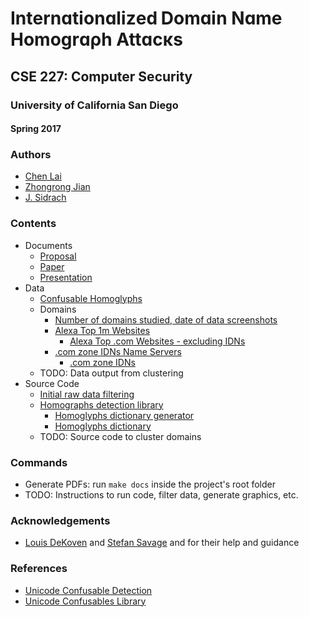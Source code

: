 # Іntеrnɑtⅰonɑlⅰzеⅾ Dоmɑⅰn Nɑmе Hоmоɡrɑρh Attɑсκѕ
## CSE 227: Computer Security
### University of California San Diego
#### Spring 2017

### Authors
* [Chen Lai](https://github.com/claigit)
* [Zhongrong Jian](https://github.com/miaolegewang)
* [J. Sidrach](https://github.com/jsidrach)

### Contents
* Documents
  * [Proposal](docs/proposal.pdf)
  * [Paper](docs/paper.pdf)
  * [Presentation](docs/presentation.pdf)
* Data
  * [Confusable Homoglyphs](data/confusables.txt)
  * Domains
    * [Number of domains studied, date of data screenshots](data/filtered-domains.txt)
    * [Alexa Top 1m Websites](data/alexa-top-1m-20170501.gz)
      * [Alexa Top .com Websites - excluding IDNs](data/alexa-top-not-idn-20170501.gz)
    * [.com zone IDNs Name Servers](data/com-zone-ns-idn-20170501.gz)
      * [.com zone IDNs](data/com-zone-idn-20170501.gz)
  * TODO: Data output from clustering
* Source Code
  * [Initial raw data filtering](src/filter-domains.sh)
  * [Homographs detection library](src/homographs.go)
    * [Homoglyphs dictionary generator](src/generate_confusables.go)
    * [Homoglyphs dictionary](src/confusables_map.go)
  * TODO: Source code to cluster domains

### Commands
* Generate PDFs: run ```make docs``` inside the project's root folder
* TODO: Instructions to run code, filter data, generate graphics, etc.

### Acknowledgements
* [Louis DeKoven](http://ldekoven.com) and [Stefan Savage](https://cseweb.ucsd.edu/~savage/)  and for their help and guidance

### References
* [Unicode Confusable Detection](http://www.unicode.org/reports/tr39/#Confusable_Detection)
* [Unicode Confusables Library](https://github.com/mtibben/confusables)
